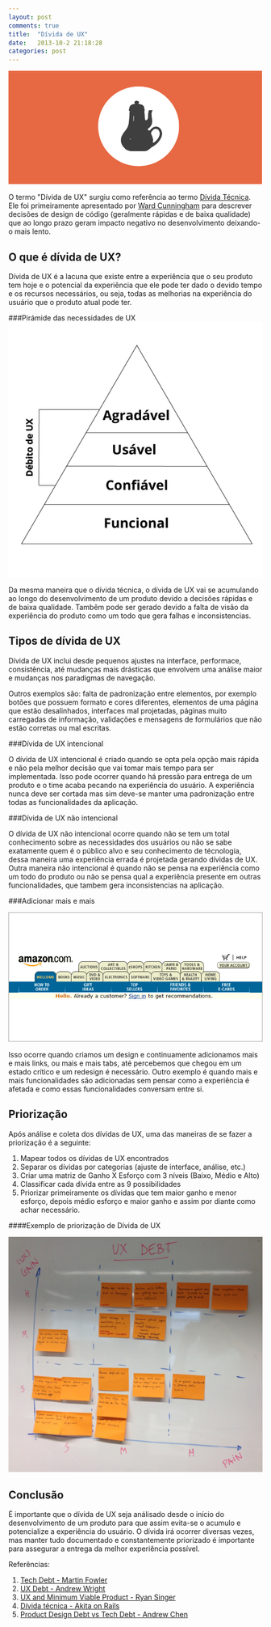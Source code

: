 ```yaml
---
layout: post
comments: true
title:  "Dívida de UX"
date:   2013-10-2 21:18:28
categories: post
---
```


!["Dívida de UX"](/assets/images/debitouxcapa.jpg "Dívida de UX")

O termo "Dívida de UX" surgiu como referência ao termo [Dívida Técnica](http://martinfowler.com/bliki/TechnicalDebt.html). Ele foi primeiramente apresentado por [Ward Cunningham](http://pt.wikipedia.org/wiki/Ward_Cunningham) para descrever decisões de design de código (geralmente rápidas e de baixa qualidade) que ao longo prazo geram impacto negativo no desenvolvimento deixando-o mais lento.

O que é dívida de UX?
---------------------

Dívida de UX é a lacuna que existe entre a experiência que o seu produto tem hoje e o potencial da experiência que ele pode ter dado o devido tempo e os recursos necessários, ou seja, todas as melhorias na experiência do usuário que o produto atual pode ter. 

###Pirámide das necessidades de UX
!["Pirámide das necessidades de UX"](/assets/images/uxneeds.jpg "Pirámide de necessidades de UX")

Da mesma maneira que o dívida técnica, o dívida de UX vai se acumulando ao longo do desenvolvimento de um produto devido a decisões rápidas e de baixa qualidade. Tambêm pode ser gerado devido a falta de visão da experiência do produto como um todo que gera falhas e inconsistencias.

Tipos de dívida de UX
---------------------

Dívida de UX inclui desde pequenos ajustes na interface, performace, consistência, até mudanças mais drásticas que envolvem uma análise maior e mudanças nos paradigmas de navegação. 

Outros exemplos são: falta de padronização entre elementos, por exemplo botões que possuem formato e cores diferentes, elementos de uma página que estão desalinhados, interfaces mal projetadas, páginas muito carregadas de informação, validações e mensagens de formulários que não estão corretas ou mal escritas.

###Dívida de UX intencional

O dívida de UX intencional é criado quando se opta pela opção mais rápida e não pela melhor decisão que vai tomar mais tempo para ser implementada. Isso pode ocorrer quando há pressão para entrega de um produto e o time acaba pecando na experiência do usuário. A experiência nunca deve ser cortada mas sim deve-se manter uma padronização entre todas as funcionalidades da aplicação.

###Dívida de UX não intencional

O dívida de UX não intencional ocorre quando não se tem um total conhecimento sobre as necessidades dos usuários ou não se sabe exatamente quem é o público alvo e seu conhecimento de técnologia, dessa maneira uma experiência errada é projetada gerando dívidas de UX. Outra maneira não intencional é quando não se pensa na experiência como um todo do produto ou não se pensa qual a experiência presente em outras funcionalidades, que tambem gera inconsistencias na aplicação.

###Adicionar mais e mais

!["Amazon tabs"](/assets/images/amazontabs.jpg "Amazon tabs")

Isso ocorre quando criamos um design e continuamente adicionamos mais e mais links, ou mais e mais tabs, até percebemos que chegou em um estado crítico e um redesign é necessário. Outro exemplo é quando mais e mais funcionalidades são adicionadas sem pensar como a experiência é afetada e como essas funcionalidades conversam entre si.

Priorização
-----------

Após análise e coleta dos dívidas de UX, uma das maneiras de se fazer a priorização é a seguinte:

1. Mapear todos os dívidas de UX encontrados
2. Separar os dívidas por categorias (ajuste de interface, análise, etc.)
3. Criar uma matriz de Ganho X Esforço com 3 níveis (Baixo, Médio e Alto)
4. Classificar cada dívida entre as 9 possibilidades
5. Priorizar primeiramente os dívidas que tem maior ganho e menor esforço, depois médio esforço e maior ganho e assim por diante como achar necessário.


####Exemplo de priorização de Dívida de UX

!["Gráfico de priorização do Dívida de UX"](/assets/images/ux_debt.jpg "Gráfico priorixazão dívida de UX")

Conclusão
---------

É importante que o dívida de UX seja análisado desde o início do desenvolvimento de um produto para que assim evita-se o acumulo e potencialize a experiência do usuário. O dívida irá ocorrer diversas vezes, mas manter tudo documentado e constantemente priorizado é importante para assegurar a entrega da melhor experiência possível.

Referências:

1. [Tech Debt - Martin Fowler](http://martinfowler.com/bliki/TechnicalDebt.html)
2. [UX Debt - Andrew Wright](http://nform.com/blog/2013/05/user-experience-debt)
3. [UX and Minimum Viable Product - Ryan Singer](http://37signals.com/svn/posts/2963-what-happens-to-user-experience-in-a-minimum-viable-product)
4. [Dívida técnica - Akita on Rails](http://www.akitaonrails.com/2008/12/18/tradu-o-d-vida-t-cnica)
5. [Product Design Debt vs Tech Debt - Andrew Chen](http://andrewchen.co/2009/11/25/product-design-debt-versus-technical-debt/)

